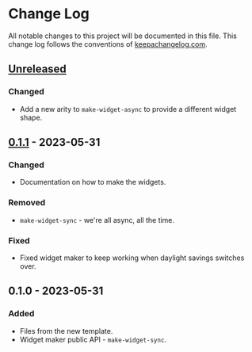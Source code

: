 # Change Log
All notable changes to this project will be documented in this file. This change log follows the conventions of [keepachangelog.com](http://keepachangelog.com/).

## [Unreleased]
### Changed
- Add a new arity to `make-widget-async` to provide a different widget shape.

## [0.1.1] - 2023-05-31
### Changed
- Documentation on how to make the widgets.

### Removed
- `make-widget-sync` - we're all async, all the time.

### Fixed
- Fixed widget maker to keep working when daylight savings switches over.

## 0.1.0 - 2023-05-31
### Added
- Files from the new template.
- Widget maker public API - `make-widget-sync`.

[Unreleased]: https://sourcehost.site/your-name/health-record-app/compare/0.1.1...HEAD
[0.1.1]: https://sourcehost.site/your-name/health-record-app/compare/0.1.0...0.1.1
